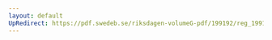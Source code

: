 ```yaml
---
layout: default
UpRedirect: https://pdf.swedeb.se/riksdagen-volumeG-pdf/199192/reg_199192/reg_199192_0080.pdf
---
```

